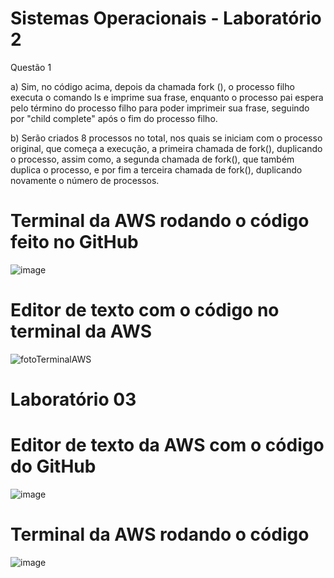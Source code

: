 # Sistemas Operacionais - Laboratório 2

Questão 1

a) Sim, no código acima, depois da chamada fork (), o processo filho executa o comando ls e imprime sua frase, enquanto o processo pai espera pelo término do processo filho para poder imprimeir sua frase, seguindo por "child complete" após o fim do processo filho.

b) Serão criados 8 processos no total, nos quais se iniciam com o processo original, que começa a execução, a primeira chamada de fork(), duplicando o processo, assim como, a segunda chamada de fork(), que também duplica o processo, e por fim a terceira chamada de fork(), duplicando novamente o número de processos. 

# Terminal da AWS rodando o código feito no GitHub

![image](https://github.com/guilhermepascucci/guilherme/assets/99357352/2b2022a9-61d0-40f5-bd03-10476b1b41c5)

# Editor de texto com o código no terminal da AWS

![fotoTerminalAWS](https://github.com/guilhermepascucci/guilherme/assets/99357352/54ba2f9a-5da5-4966-a042-913a826e2c64)


# Laboratório 03

# Editor de texto da AWS com o código do GitHub
![image](https://github.com/guilhermepascucci/guilherme/assets/99357352/f96a69e3-b1e2-4fda-95e1-84ea25929dc1)

# Terminal da AWS rodando o código
![image](https://github.com/guilhermepascucci/guilherme/assets/99357352/9825ab63-f851-4190-81df-b5ceb67bfe54)


